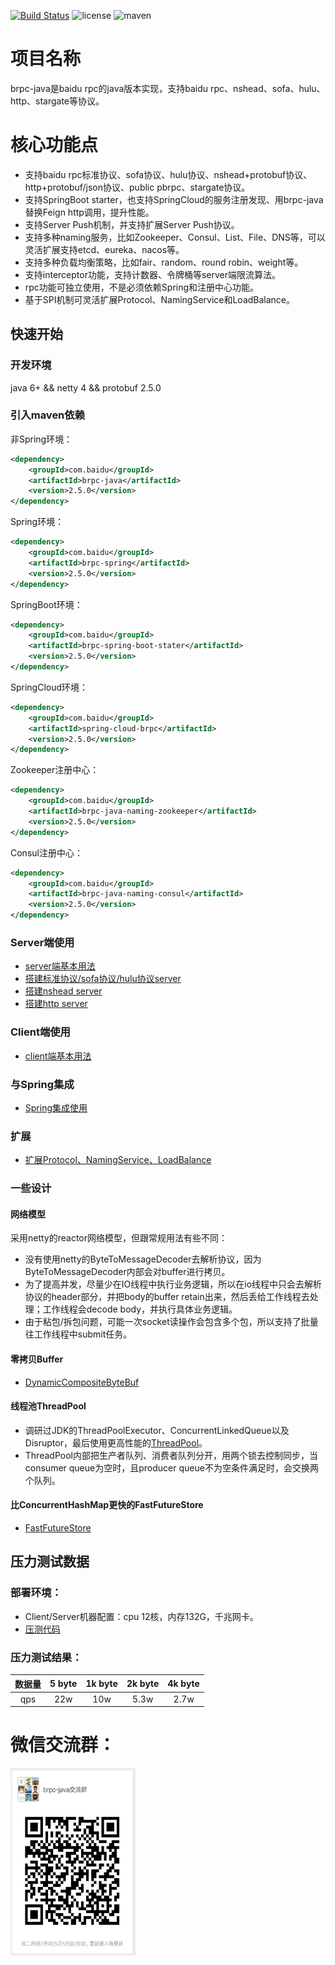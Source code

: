 [![Build Status](https://travis-ci.org/baidu/brpc-java.svg?branch=master)](https://travis-ci.org/baidu/brpc-java) 
![license](https://img.shields.io/github/license/baidu/brpc-java.svg)
![maven](https://img.shields.io/maven-central/v/com.baidu/brpc-java.svg)

# 项目名称
brpc-java是baidu rpc的java版本实现，支持baidu rpc、nshead、sofa、hulu、http、stargate等协议。

# 核心功能点
* 支持baidu rpc标准协议、sofa协议、hulu协议、nshead+protobuf协议、http+protobuf/json协议、public pbrpc、stargate协议。
* 支持SpringBoot starter，也支持SpringCloud的服务注册发现、用brpc-java替换Feign http调用，提升性能。
* 支持Server Push机制，并支持扩展Server Push协议。
* 支持多种naming服务，比如Zookeeper、Consul、List、File、DNS等，可以灵活扩展支持etcd、eureka、nacos等。
* 支持多种负载均衡策略，比如fair、random、round robin、weight等。
* 支持interceptor功能，支持计数器、令牌桶等server端限流算法。
* rpc功能可独立使用，不是必须依赖Spring和注册中心功能。
* 基于SPI机制可灵活扩展Protocol、NamingService和LoadBalance。

## 快速开始
### 开发环境
java 6+ && netty 4 && protobuf 2.5.0

### 引入maven依赖
非Spring环境：
```xml
<dependency>
    <groupId>com.baidu</groupId>
    <artifactId>brpc-java</artifactId>
    <version>2.5.0</version>
</dependency>
```
Spring环境：
```xml
<dependency>
    <groupId>com.baidu</groupId>
    <artifactId>brpc-spring</artifactId>
    <version>2.5.0</version>
</dependency>
```
SpringBoot环境：
```xml
<dependency>
    <groupId>com.baidu</groupId>
    <artifactId>brpc-spring-boot-stater</artifactId>
    <version>2.5.0</version>
</dependency>
```
SpringCloud环境：
```xml
<dependency>
    <groupId>com.baidu</groupId>
    <artifactId>spring-cloud-brpc</artifactId>
    <version>2.5.0</version>
</dependency>
```
Zookeeper注册中心：
```xml
<dependency>
    <groupId>com.baidu</groupId>
    <artifactId>brpc-java-naming-zookeeper</artifactId>
    <version>2.5.0</version>
</dependency>
```
Consul注册中心：
```xml
<dependency>
    <groupId>com.baidu</groupId>
    <artifactId>brpc-java-naming-consul</artifactId>
    <version>2.5.0</version>
</dependency>
```
### Server端使用
* [server端基本用法](https://github.com/baidu/brpc-java/blob/master/docs/cn/server.md)
* [搭建标准协议/sofa协议/hulu协议server](https://github.com/baidu/brpc-java/blob/master/docs/cn/brpc_server.md)
* [搭建nshead server](https://github.com/baidu/brpc-java/blob/master/docs/cn/nshead_server.md)
* [搭建http server](https://github.com/baidu/brpc-java/blob/master/docs/cn/http_server.md)

### Client端使用
* [client端基本用法](https://github.com/baidu/brpc-java/blob/master/docs/cn/client.md)

### 与Spring集成
* [Spring集成使用](https://github.com/baidu/brpc-java/blob/master/docs/cn/spring.md)

### 扩展
* [扩展Protocol、NamingService、LoadBalance](https://github.com/baidu/brpc-java/blob/master/docs/cn/extension.md)

### 一些设计
#### 网络模型
采用netty的reactor网络模型，但跟常规用法有些不同：
* 没有使用netty的ByteToMessageDecoder去解析协议，因为ByteToMessageDecoder内部会对buffer进行拷贝。
* 为了提高并发，尽量少在IO线程中执行业务逻辑，所以在io线程中只会去解析协议的header部分，并把body的buffer retain出来，然后丢给工作线程去处理；工作线程会decode body，并执行具体业务逻辑。
* 由于粘包/拆包问题，可能一次socket读操作会包含多个包，所以支持了批量往工作线程中submit任务。

#### 零拷贝Buffer
* [DynamicCompositeByteBuf](https://github.com/baidu/brpc-java/blob/master/docs/cn/composite_buffer.md)

#### 线程池ThreadPool
* 调研过JDK的ThreadPoolExecutor、ConcurrentLinkedQueue以及Disruptor，最后使用更高性能的[ThreadPool](
https://github.com/baidu/brpc-java/blob/master/brpc-java-core/src/main/java/com/baidu/brpc/utils/ThreadPool.java)。
* ThreadPool内部把生产者队列、消费者队列分开，用两个锁去控制同步，当consumer queue为空时，且producer queue不为空条件满足时，会交换两个队列。

#### 比ConcurrentHashMap更快的FastFutureStore
* [FastFutureStore](https://github.com/baidu/brpc-java/blob/master/docs/cn/fastfuturestore.md)

## 压力测试数据
### 部署环境：
* Client/Server机器配置：cpu 12核，内存132G，千兆网卡。
* [压测代码](https://github.com/baidu/brpc-java/blob/master/brpc-java-examples/src/main/java/com/baidu/brpc/example/standard/BenchmarkTest.java)
### 压力测试结果：
| 数据量 | 5 byte | 1k byte | 2k byte | 4k byte |
|:-----:| :-----: | :-------: | :-------: | :-------: |
|qps    | 22w   |    10w  |  5.3w   |   2.7w  |

# 微信交流群：
<img src="https://github.com/baidu/brpc-java/blob/master/weixin_qrcode.png" width=200 height=300 />


